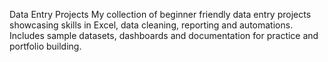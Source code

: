 Data Entry Projects 
My collection of beginner friendly data entry projects showcasing skills in Excel, data cleaning, reporting and automations. Includes sample datasets, dashboards and documentation for practice and portfolio building.
